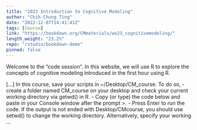 ```yaml
---
title: "2022 Introduction to Cognitive Modeling"
author: "Chih-Chung Ting"
date: "2022-12-07T14:41:41Z"
tags: [Course]
link: "https://bookdown.org/CMmaterials/wo23_cognitivemodeling/"
length_weight: "23.2%"
repo: "rstudio/bookdown-demo"
pinned: false
---
```


<p>Welcome to the “code session”. In this website, we will use R to explore the concepts of
cognitive modeling introduced in the first hour using R.</p> [...] In this course, save your scripts in ~/Desktop/CM_course. To do so, - create a folder named CM_course on your desktop and check your current working directory via getwd() in R.
- Copy (or type) the code below and paste in your Console window after the prompt >.
- Press Enter to run the code. If the output is not ended with Desktop/CMcourse, you should use setwd() to change the working directory. Alternatively, specify your working ...
